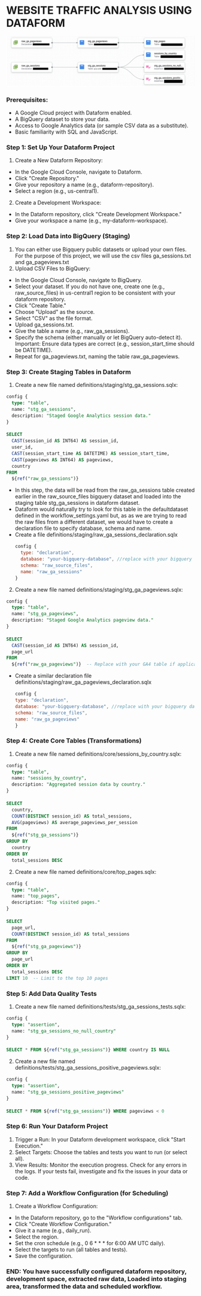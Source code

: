 # WEBSITE TRAFFIC ANALYSIS USING DATAFORM
![flow chart](https://github.com/charangrteja/GCP_Professional_Data_Engineer/blob/main/Dataform/Website%20Traffic%20Analysis/webtraffic_dataform.png)
### Prerequisites:
* A Google Cloud project with Dataform enabled.
* A BigQuery dataset to store your data.
* Access to Google Analytics data (or sample CSV data as a substitute).
* Basic familiarity with SQL and JavaScript.
### Step 1: Set Up Your Dataform Project

1. Create a New Dataform Repository:
* In the Google Cloud Console, navigate to Dataform.
* Click "Create Repository."
* Give your repository a name (e.g., dataform-repository).
* Select a region (e.g., us-central1).
2. Create a Development Workspace:
* In the Dataform repository, click "Create Development Workspace."
* Give your workspace a name (e.g., my-dataform-workspace).
### Step 2: Load Data into BigQuery (Staging)
1. You can either use Bigquery public datasets or upload your own files. For the purpose of this project, we will use the csv files ga_sessions.txt and ga_pageviews.txt
2. Upload CSV Files to BigQuery:
* In the Google Cloud Console, navigate to BigQuery.
* Select your dataset. If you do not have one, create one (e.g., raw_source_files) in us-central1 region to be consistent with your dataform repository.
* Click "Create Table."
* Choose "Upload" as the source.
* Select "CSV" as the file format.
* Upload ga_sessions.txt.
* Give the table a name (e.g., raw_ga_sessions).
* Specify the schema (either manually or let BigQuery auto-detect it). Important: Ensure data types are correct (e.g., session_start_time should be DATETIME).
* Repeat for ga_pageviews.txt, naming the table raw_ga_pageviews.
### Step 3: Create Staging Tables in Dataform
1. Create a new file named definitions/staging/stg_ga_sessions.sqlx:
``` SQL
config {
  type: "table",
  name: "stg_ga_sessions",
  description: "Staged Google Analytics session data."
}

SELECT
  CAST(session_id AS INT64) AS session_id,
  user_id,
  CAST(session_start_time AS DATETIME) AS session_start_time,
  CAST(pageviews AS INT64) AS pageviews,
  country
FROM
  ${ref("raw_ga_sessions")}
```
* In this step, the data will be read from the raw_ga_sessions table created earlier in the raw_source_files bigquery dataset and loaded into the staging table stg_ga_sessions in dataform dataset. 
* Dataform would naturally try to look for this table in the defaultdataset defined in the workflow_settings.yaml but, as as we are trying to read the raw files from a different dataset, we would have to create a declaration file to specify database, schema and name.
* Create a file definitions/staging/raw_ga_sessions_declaration.sqlx
  ``` js
  config {
    type: "declaration",
    database: "your-bigquery-database", //replace with your bigquery database name
    schema: "raw_source_files",
    name: "raw_ga_sessions"
  }
  ```
2. Create a new file named definitions/staging/stg_ga_pageviews.sqlx:
``` SQL
config {
  type: "table",
  name: "stg_ga_pageviews",
  description: "Staged Google Analytics pageview data."
}

SELECT
  CAST(session_id AS INT64) AS session_id,
  page_url
FROM
  ${ref("raw_ga_pageviews")}  -- Replace with your GA4 table if applicable
```
* Create a similar declaration file definitions/staging/raw_ga_pageviews_declaration.sqlx
    ``` js
  config {
    type: "declaration",
    database: "your-bigquery-database", //replace with your bigquery database name
    schema: "raw_source_files",
    name: "raw_ga_pageviews"
  }
  ```
### Step 4: Create Core Tables (Transformations)
1. Create a new file named definitions/core/sessions_by_country.sqlx:
``` SQL
config {
  type: "table",
  name: "sessions_by_country",
  description: "Aggregated session data by country."
}

SELECT
  country,
  COUNT(DISTINCT session_id) AS total_sessions,
  AVG(pageviews) AS average_pageviews_per_session
FROM
  ${ref("stg_ga_sessions")}
GROUP BY
  country
ORDER BY
  total_sessions DESC
```
2. Create a new file named definitions/core/top_pages.sqlx:
``` SQL
config {
  type: "table",
  name: "top_pages",
  description: "Top visited pages."
}

SELECT
  page_url,
  COUNT(DISTINCT session_id) AS total_sessions
FROM
  ${ref("stg_ga_pageviews")}
GROUP BY
  page_url
ORDER BY
  total_sessions DESC
LIMIT 10  -- Limit to the top 10 pages
```
### Step 5: Add Data Quality Tests
1. Create a new file named definitions/tests/stg_ga_sessions_tests.sqlx:
``` SQL
config {
  type: "assertion",
  name: "stg_ga_sessions_no_null_country"
}

SELECT * FROM ${ref("stg_ga_sessions")} WHERE country IS NULL
```
2. Create a new file named definitions/tests/stg_ga_sessions_positive_pageviews.sqlx:
``` SQL
config {
  type: "assertion",
  name: "stg_ga_sessions_positive_pageviews"
}

SELECT * FROM ${ref("stg_ga_sessions")} WHERE pageviews < 0
```
### Step 6: Run Your Dataform Project
1. Trigger a Run: In your Dataform development workspace, click "Start Execution."
2. Select Targets: Choose the tables and tests you want to run (or select all).
3. View Results: Monitor the execution progress. Check for any errors in the logs. If your tests fail, investigate and fix the issues in your data or code.

### Step 7: Add a Workflow Configuration (for Scheduling)
1. Create a Workflow Configuration:
* In the Dataform repository, go to the "Workflow configurations" tab.
* Click "Create Workflow Configuration."
* Give it a name (e.g., daily_run).
* Select the region.
* Set the cron schedule (e.g., 0 6 * * * for 6:00 AM UTC daily).
* Select the targets to run (all tables and tests).
* Save the configuration.

### END: You have successfully configured dataform repository, development space, extracted raw data, Loaded into staging area, transformed the data and scheduled workflow.
